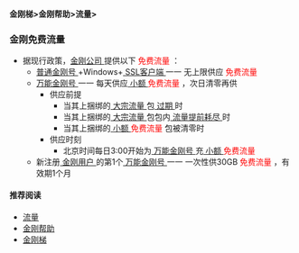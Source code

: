 #### 金刚梯>金刚帮助>流量>
### 金刚免费流量

- 据现行政策，[金刚公司 ](https://a2zitpro.github.io/web/a2zitpro)提供以下<font color="Red"> 免费流量 </font>：
  - [ 普通金刚号 ](https://a2zitpro.github.io/web/singlepurposekkid)+Windows+[ SSL客户端 ](https://a2zitpro.github.io/web/获取SSL型客户端) 一一 无上限供应<font color="Red"> 免费流量 </font>
  - [ 万能金刚号 ](https://a2zitpro.github.io/web/multipurposekkid) 一一 每天供应[ 小额 ](https://a2zitpro.github.io/web/smallamountkkdatatraffic)<font color="Red"> 免费流量 </font>，次日清零再供
    - 供应前提
      - 当其上捆绑的[ 大宗流量 ](https://a2zitpro.github.io/web/bulkkkdatatraffic)包[ 过期 ](https://a2zitpro.github.io/web/流量过期)时
      - 当其上捆绑的[ 大宗流量 ](https://a2zitpro.github.io/web/bulkkkdatatraffic)包包内[ 流量提前耗尽 ](https://a2zitpro.github.io/web/流量提前耗尽)时
      - 当其上捆绑的[ 小额 ](https://a2zitpro.github.io/web/smallamountkkdatatraffic)<font color="Red"> 免费流量 </font>包被清零时
    - 供应时刻
      - 北京时间每日3:00开始为[ 万能金刚号 ](https://a2zitpro.github.io/web/multipurposekkid)充[ 小额 ](https://a2zitpro.github.io/web/smallamountkkdatatraffic)<font color="Red"> 免费流量 </font>
  - 新注册[ 金刚用户 ](https://a2zitpro.github.io/web/kkuser)的第1个[ 万能金刚号 ](https://a2zitpro.github.io/web/multipurposekkid) 一一 一次性供30GB<font color="Red"> 免费流量 </font>，有效期1个月

#### 推荐阅读
- [流量](https://a2zitpro.github.io/web/list_kkdatatraffic)
- [金刚帮助](https://a2zitpro.github.io/web/list_helpkkvpn)
- [金刚梯](https://a2zitpro.github.io/web/dlb)


